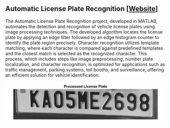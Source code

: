## Automatic License Plate Recognition [[Website](https://www.prasannapulakurthi.com/projects/automatic-license-plate-recognition)]

The Automatic License Plate Recognition project, developed in MATLAB, automates the detection and recognition of vehicle license plates using image processing techniques. The developed algorithm locates the license plate by applying an edge filter followed by an edge histogram counter to identify the plate region precisely. Character recognition utilizes template matching, where each character is compared against predefined templates and the closest match is selected as the recognized character. This process, which includes steps like image preprocessing, number plate localization, and character recognition, is optimized for applications such as traffic management, parking systems, toll booths, and surveillance, offering an efficient solution for vehicle identification.

![Results](Results/GIF/Number_Plate_Image.gif)
